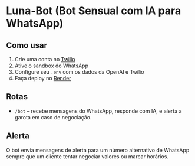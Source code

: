 # Luna-Bot (Bot Sensual com IA para WhatsApp)

## Como usar

1. Crie uma conta no [Twilio](https://twilio.com)
2. Ative o sandbox do WhatsApp
3. Configure seu `.env` com os dados da OpenAI e Twilio
4. Faça deploy no [Render](https://render.com)

## Rotas

- `/bot` – recebe mensagens do WhatsApp, responde com IA, e alerta a garota em caso de negociação.

## Alerta

O bot envia mensagens de alerta para um número alternativo de WhatsApp sempre que um cliente tentar negociar valores ou marcar horários.
